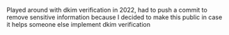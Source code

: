 Played around with dkim verification in 2022, had to push a commit to remove sensitive information because I decided to make this public in case it helps someone else implement dkim verification
